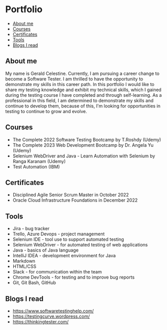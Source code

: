 # Portfolio
- [About me](#about-me)<!-- - [My Experience](#my-experience)-->
- [Courses](#courses)
- [Certificates](#certificates)
- [Tools](#tools)
- [Blogs I read](#blogs-i-read)

## About me
My name is Gerald Celestine. Currently, I am pursuing a career change to become a Software Tester. I am thrilled to have the opportunity to demonstrate my skills in this career path. In this portfolio I would like to share my testing knowledge and exhibit my technical skills, which I gained during the testing course I have completed and through self-learning. As a professional in this field, I am determined to demonstrate my skills and continue to develop them, because of this, I'm looking for opportunities in testing to continue to grow and evolve.

<!-- ## My Experience
My experience varies from IT Support Specialist to Software Development and Software Testing/QA.
In my career I have participated in two projects where I was able to test software as a user. In both cases I did not have any test cases or scenarios prepared, I have been following processes and using my experience. Bugs found by me was reported using JIRA.-->

## Courses
- The Complete 2022 Software Testing Bootcamp by T.Roshdy (Udemy)
- The Complete 2023 Web Development Bootcamp by Dr. Angela Yu (Udemy)
- Selenium WebDriver and Java - Learn Automation with Selenium by Ranga Karanam (Udemy)
- Test Automation (IBM)

## Certificates
- Disciplined Agile Senior Scrum Master in October 2022
- Oracle Cloud Infrastructure Foundations in December 2022

## Tools
- Jira - bug tracker
- Trello, Azure Devops - project management
- Selenium IDE - tool use to support automated testing
- Selenium WebDriver - for automated testing of web applications
- Java - basics of Java language
- IntelliJ IDEA - development environment for Java
- Markdown
- HTML/CSS
- Slack - for communication within the team
- Chrome DevTools - for testing and to improve bug reports
- Git, Git Bash, GitHub
<!--TestRail - test cases management
*Rapid Reporter, Test & Feedback - used for exploratory testing 
*MySQL - relational database management system
*Postman - testing tool for REST API
*Cucumber - software supporting behaviour-driven development--> 


<!--## Books
Testowanie oprogramowiania - Piotr Wicherski
Zawód Tester - Radosław Smilgin
e-book "ABC Testowania oprogramowania" Waldemar Szafraniec, Dorota Gabor
e-book "Jak przeżyć rekrutacje na QA w czasie pandemii" Adam Gola-->

## Blogs I read
- https://www.softwaretestinghelp.com/
- https://testingcurve.wordpress.com/
- https://thinkingtester.com/
<!-- #My projects

## Bugs

Bug on electro.pl site LINK to bug
Bugs on Ben and Jerry's UK site LINK to bugs
Test cases

Test cases for Mango site LINK to test cases
SQL

HTML/CSS

I have participated in 6-day Marathon with HTML/CSS conducted by GoIT. Each day I have recived tasks which helped me to build my web page with CV from scratch.

LINK to my tester CV made during Marathon

REST API -->
